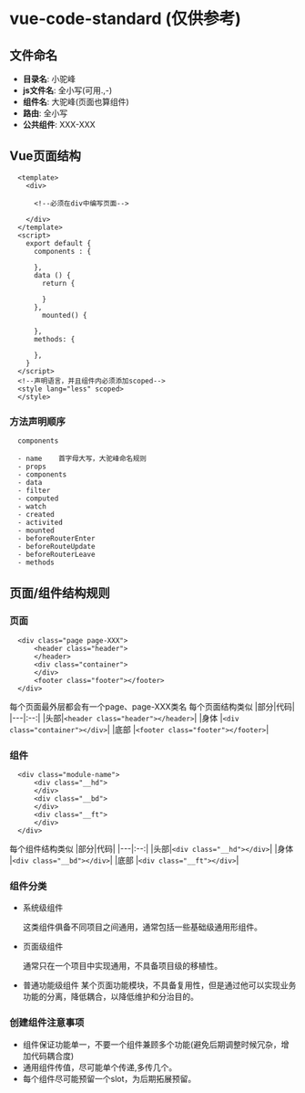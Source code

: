 # vue-code-standard  (仅供参考)
## 文件命名

-	 **目录名**: 小驼峰
-	 **js文件名**: 全小写(可用.,-)
-	 **组件名**: 大驼峰(页面也算组件)
-	 **路由**: 全小写
-	 **公共组件**: XXX-XXX

## Vue页面结构

```
  <template>
    <div>

      <!--必须在div中编写页面-->

    </div>
  </template>
  <script>
    export default {
      components : {

      },
      data () {
        return {

        }
      },
	    mounted() {
	    
      },
      methods: {

      },
    }
  </script>
  <!--声明语言，并且组件内必须添加scoped-->
  <style lang="less" scoped>
  </style>
```
  ### **方法声明顺序**
```
  components

  - name    首字母大写，大驼峰命名规则
  - props
  - components
  - data
  - filter
  - computed
  - watch
  - created
  - activited
  - mounted
  - beforeRouterEnter
  - beforeRouteUpdate
  - beforeRouterLeave
  - methods
  ```
  ## 页面/组件结构规则
  ### **页面**
  ```
    <div class="page page-XXX">
	    <header class="header">
	    </header>
	    <div class="container">
	    </div>
	    <footer class="footer"></footer>
    </div>
  ```
  每个页面最外层都会有一个page、page-XXX类名
  每个页面结构类似
  |部分|代码|
  |---|:--:|
  |头部|```<header class="header"></header>```|
  |身体 |```<div class="container"></div>```|
  |底部 |```<footer class="footer"></footer>```|

  ### **组件**
  ```
    <div class="module-name">
	    <div class="__hd">
	    </div>
	    <div class="__bd">
	    </div>
	    <div class="__ft">
	    </div>
    </div>
  ```

  每个组件结构类似
  |部分|代码|
  |---|:--:|
  |头部|`<div class="__hd"></div>`|
  |身体 |`<div class="__bd"></div>`|
  |底部 |`<div class="__ft"></div>`|

 ### **组件分类**
  - 系统级组件
  
    这类组件俱备不同项目之间通用，通常包括一些基础级通用形组件。
  - 页面级组件

    通常只在一个项目中实现通用，不具备项目级的移植性。
  
  - 普通功能级组件
    某个页面功能模块，不具备复用性，但是通过他可以实现业务功能的分离，降低耦合，以降低维护和分治目的。

### **创建组件注意事项**
  - 组件保证功能单一，不要一个组件兼顾多个功能(避免后期调整时候冗杂，增加代码耦合度)
  - 通用组件传值，尽可能单个传递,多传几个。
  - 每个组件尽可能预留一个slot，为后期拓展预留。


